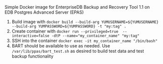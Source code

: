 Simple Docker image for EnterpriseDB Backup and Recovery Tool 1.1 on EDB Postgres Advanced Server (EPAS)

1. Build image with `docker build --build-arg YUMUSERNAME=${YUMUSERNAME} --build-arg YUMPASSWORD=${YUMPASSWORD} -t "my:tag" .`
1. Create container with `docker run --privileged=true  --interactive=false -dtP --name="my_container_name" "my:tag"`
1. SSH into the container `docker exec -it my_container_name "/bin/bash"`
1. BART should be available to use as needed.  Use `/var/lib/ppas/bart_test.sh` as desired to build test data and test backup functionality

